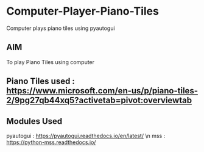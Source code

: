 # Computer-Player-Piano-Tiles
Computer plays piano tiles using pyautogui

## AIM 
To play Piano Tiles using computer

## Piano Tiles used : https://www.microsoft.com/en-us/p/piano-tiles-2/9pg27qb44xq5?activetab=pivot:overviewtab

## Modules Used
pyautogui : https://pyautogui.readthedocs.io/en/latest/ \n
mss : https://python-mss.readthedocs.io/
